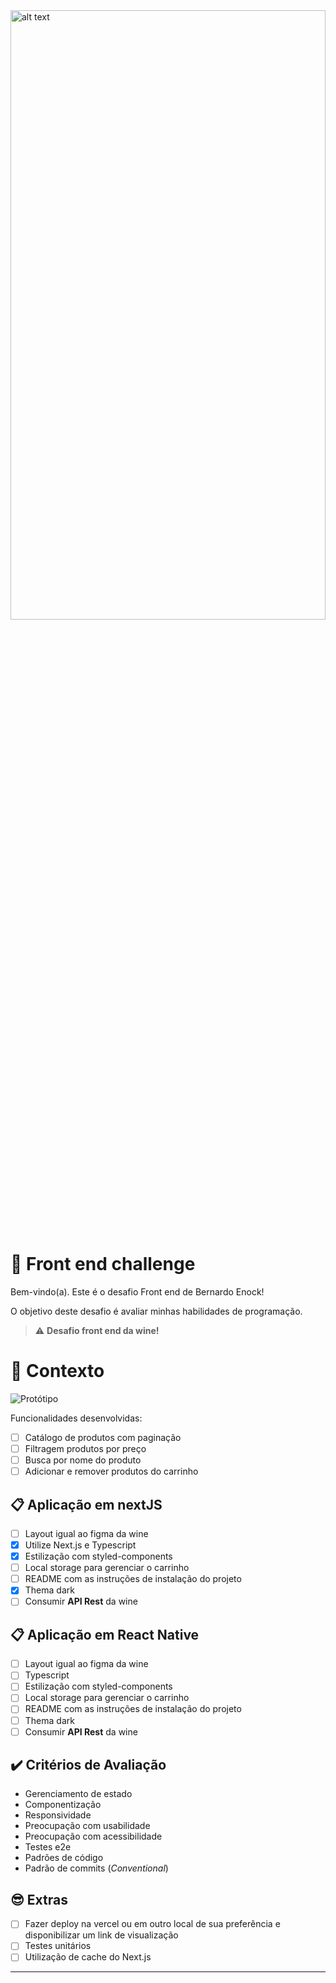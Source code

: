 <img src="https://firebasestorage.googleapis.com/v0/b/teste-upload-b324a.appspot.com/o/Logo-Wine-990x640.jpeg?alt=media&token=d07a516f-6880-4c8c-8dea-723f36687d95" alt="alt text" width="100%" height="50%">

# 🚀 Front end challenge

Bem-vindo(a). Este é o desafio Front end de Bernardo Enock!

O objetivo deste desafio é avaliar minhas habilidades de programação.

> ⚠️ **Desafio front end da wine!**

# 🧠 Contexto

![Protótipo](https://firebasestorage.googleapis.com/v0/b/teste-upload-b324a.appspot.com/o/Captura%20de%20Tela%202021-11-01%20a%CC%80s%2014.44.04.png?alt=media&token=92acea99-9f2d-46b5-bced-4b384acf808f)

Funcionalidades desenvolvidas:

- [ ] Catálogo de produtos com paginação
- [ ] Filtragem produtos por preço
- [ ] Busca por nome do produto
- [ ] Adicionar e remover produtos do carrinho

## 📋 Aplicação em nextJS

- [ ] Layout igual ao figma da wine
- [x] Utilize Next.js e Typescript
- [x] Estilização com styled-components
- [ ] Local storage para gerenciar o carrinho
- [ ] README com as instruções de instalação do projeto
- [x] Thema dark
- [ ] Consumir **API Rest** da wine

## 📋 Aplicação em React Native

- [ ] Layout igual ao figma da wine
- [ ] Typescript
- [ ] Estilização com styled-components
- [ ] Local storage para gerenciar o carrinho
- [ ] README com as instruções de instalação do projeto
- [ ] Thema dark
- [ ] Consumir **API Rest** da wine

## ✔️ Critérios de Avaliação

- Gerenciamento de estado
- Componentização
- Responsividade
- Preocupação com usabilidade
- Preocupação com acessibilidade
- Testes e2e
- Padrões de código
- Padrão de commits (_Conventional_)

## 😎 Extras

- [ ] Fazer deploy na vercel ou em outro local de sua preferência e disponibilizar um link de visualização
- [ ] Testes unitários
- [ ] Utilização de cache do Next.js

---
